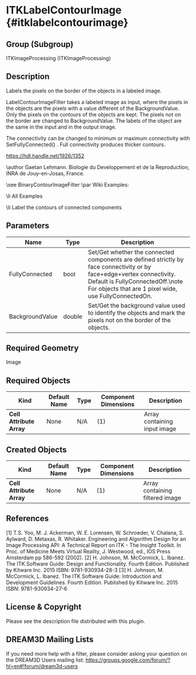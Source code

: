 ITKLabelContourImage {#itklabelcontourimage}
====================

## Group (Subgroup) ##
ITKImageProcessing (ITKImageProcessing)

## Description ##
Labels the pixels on the border of the objects in a labeled image.

LabelContourImageFilter takes a labeled image as input, where the pixels in the objects are the pixels with a value different of the BackgroundValue. Only the pixels on the contours of the objects are kept. The pixels not on the border are changed to BackgroundValue. The labels of the object are the same in the input and in the output image.

The connectivity can be changed to minimum or maximum connectivity with SetFullyConnected() . Full connectivity produces thicker contours.

https://hdl.handle.net/1926/1352 

\author Gaetan Lehmann. Biologie du Developpement et de la Reproduction, INRA de Jouy-en-Josas, France.

\see BinaryContourImageFilter 
\par Wiki Examples:

\li All Examples 

\li Label the contours of connected components

## Parameters ##
| Name | Type | Description |
|------|------|------|
| FullyConnected | bool| Set/Get whether the connected components are defined strictly by face connectivity or by face+edge+vertex connectivity. Default is FullyConnectedOff.\note For objects that are 1 pixel wide, use FullyConnectedOn. |
| BackgroundValue | double| Set/Get the background value used to identify the objects and mark the pixels not on the border of the objects. |


## Required Geometry ##
Image

## Required Objects ##
| Kind | Default Name | Type | Component Dimensions | Description |
|------|--------------|-------------|---------|-----|
| **Cell Attribute Array** | None | N/A | (1)  | Array containing input image

## Created Objects ##
| Kind | Default Name | Type | Component Dimensions | Description |
|------|--------------|-------------|---------|-----|
| **Cell Attribute Array** | None | N/A | (1)  | Array containing filtered image

## References ##
[1] T.S. Yoo, M. J. Ackerman, W. E. Lorensen, W. Schroeder, V. Chalana, S. Aylward, D. Metaxas, R. Whitaker. Engineering and Algorithm Design for an Image Processing API: A Technical Report on ITK - The Insight Toolkit. In Proc. of Medicine Meets Virtual Reality, J. Westwood, ed., IOS Press Amsterdam pp 586-592 (2002). 
[2] H. Johnson, M. McCormick, L. Ibanez. The ITK Software Guide: Design and Functionality. Fourth Edition. Published by Kitware Inc. 2015 ISBN: 9781-930934-28-3
[3] H. Johnson, M. McCormick, L. Ibanez. The ITK Software Guide: Introduction and Development Guidelines. Fourth Edition. Published by Kitware Inc. 2015 ISBN: 9781-930934-27-6

## License & Copyright ##

Please see the description file distributed with this plugin.

## DREAM3D Mailing Lists ##

If you need more help with a filter, please consider asking your question on the DREAM3D Users mailing list:
https://groups.google.com/forum/?hl=en#!forum/dream3d-users

